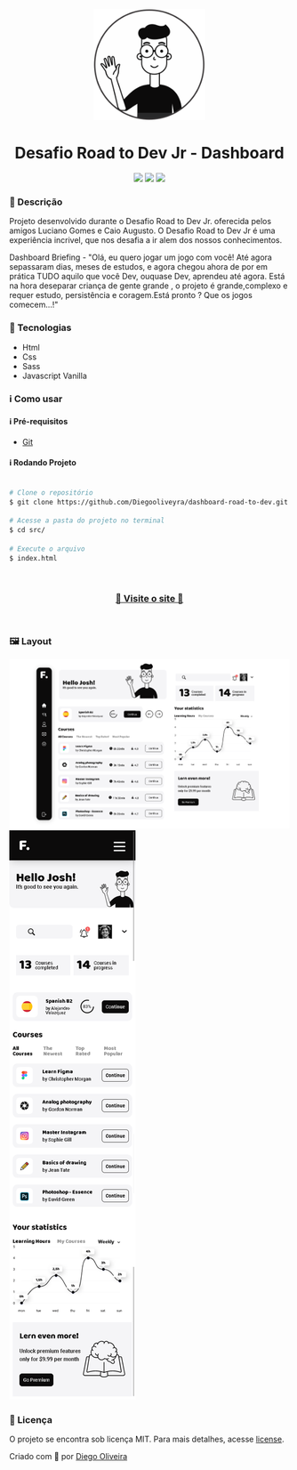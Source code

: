 <p align='center'><img width='200' src="./.github/josh.svg"></p>
<h1 align='center'>Desafio Road to Dev Jr - Dashboard</h1>
<p align='center'>
<img src="https://img.shields.io/github/languages/code-size/Diegooliveyra/dashboard-road-to-dev">
<img src="https://img.shields.io/github/last-commit/Diegooliveyra/dashboard-road-to-dev">
<img src="https://img.shields.io/github/license/Diegooliveyra/dashboard-road-to-dev">
</p>

<h3>🔖 Descrição</h3>
<p>Projeto desenvolvido durante o Desafio Road to Dev Jr. oferecida pelos amigos Luciano Gomes e Caio Augusto. O Desafio Road to Dev Jr é uma experiência incrivel, que nos desafia a ir alem dos nossos conhecimentos.<p>

<p>Dashboard Briefing - "Olá, eu quero jogar um jogo com você! Até agora sepassaram dias, meses de estudos, e agora chegou ahora de por em prática TUDO aquilo que você Dev, ouquase Dev, aprendeu até agora. Está na hora deseparar criança de gente grande , o projeto é grande,complexo e requer estudo, persistência e coragem.Está pronto ? Que os jogos comecem...!"
<p>

<h3>🚀 Tecnologias</h3>
<ul>
    <li>Html</li>
    <li>Css</li>
    <li>Sass</li>
    <li>Javascript Vanilla</li>
</ul>

<h3>ℹ️ Como usar</h3>

<h4>ℹ️ Pré-requisitos</h4>

<ul>
    <li><a href="https://git-scm.com/" target="_blank">Git</a></li>
</ul>

<h4>ℹ️ Rodando Projeto</h4>

```bash

# Clone o repositório
$ git clone https://github.com/Diegooliveyra/dashboard-road-to-dev.git

# Acesse a pasta do projeto no terminal
$ cd src/

# Execute o arquivo
$ index.html

```

</br>
<h3 align="center"><a href="https://elated-jackson-d8709d.netlify.app//" target="_blank">🔖 Visite o site 🔖</a></h3>
</br>

<h3>🖼 Layout</h3>
<img src="./.github/desktop.png">
<img src="./.github/mobile.png">

<h3>📝 Licença</h3>
<p>O projeto se encontra sob licença MIT. Para mais detalhes, acesse <a href='LICENSE'>license<a>.</p>
<p>Criado com 💙 por <a href='https://github.com/Diegooliveyra/' target='blank'>Diego Oliveira</a></p>